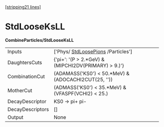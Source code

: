 [[stripping21 lines]](./stripping21-index)

# StdLooseKsLL

**CombineParticles/StdLooseKsLL**

|                  |                                                                     |
|------------------|---------------------------------------------------------------------|
| Inputs           | ['Phys/ [StdLoosePions](./stripping21-stdloosepions) /Particles'] |
| DaughtersCuts    | {'pi+': '(P \> 2.\*GeV) & (MIPCHI2DV(PRIMARY) \> 9.)'}              |
| CombinationCut   | (ADAMASS('KS0') \< 50.\*MeV) & (ADOCACHI2CUT(25, ''))               |
| MotherCut        | (ADMASS('KS0') \< 35.\*MeV) & (VFASPF(VCHI2) \< 25.)                |
| DecayDescriptor  | KS0 -\> pi+ pi-                                                     |
| DecayDescriptors | []                                                                |
| Output           | None                                                                |
